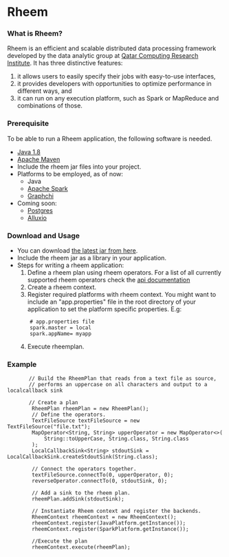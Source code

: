 Rheem
=====

### What is Rheem?

Rheem is an efficient and scalable distributed data processing framework developed by the data analytic group at [Qatar Computing Research Institute](http://da.qcri.org). It has three distinctive features:

1. it allows users to easily specify their jobs with easy-to-use interfaces,
2. it provides developers with opportunities to optimize performance in different ways, and
3. it can run on any execution platform, such as Spark or MapReduce and combinations of those.

### Prerequisite

To be able to run a Rheem application, the following software is needed.
- [Java 1.8](http://www.java.com/en/download/faq/develop.xml)
- [Apache Maven](http://maven.apache.org)
- Include the rheem jar files into your project.
- Platforms to be employed, as of now:
    - Java
    - [Apache Spark](https://spark.apache.org/)
    - [Graphchi](https://github.com/GraphChi/graphchi-java)
- Coming soon:
    - [Postgres](www.postgresql.org)
    - [Alluxio](http://www.alluxio.org/)

### Download and Usage
- You can download [the latest jar from here](http://da.qcri.org/rheem/download.html).
- Include the rheem jar as a library in your application.
- Steps for writing a rheem application:
    1. Define a rheem plan using rheem operators. For a list of all currently supported rheem operators check the [api documentation](operators-api-url)
    2. Create a rheem context.
    3. Register required platforms with rheem context. You might want to include an "app.properties" file in the root directory of your application to set the platform specific properties. E.g:
    ```
        # app.properties file
        spark.master = local
        spark.appName= myapp
    ```
    4. Execute rheemplan.

### Example

```
       // Build the RheemPlan that reads from a text file as source, 
       // performs an uppercase on all characters and output to a localcallback sink
       
       // Create a plan
        RheemPlan rheemPlan = new RheemPlan();
        // Define the operators.
        TextFileSource textFileSource = new TextFileSource("file.txt");
        MapOperator<String, String> upperOperator = new MapOperator<>(
            String::toUpperCase, String.class, String.class
        );
        LocalCallbackSink<String> stdoutSink =  LocalCallbackSink.createStdoutSink(String.class);
        
        // Connect the operators together.
        textFileSource.connectTo(0, upperOperator, 0);
        reverseOperator.connectTo(0, stdoutSink, 0);
        
        // Add a sink to the rheem plan.
        rheemPlan.addSink(stdoutSink);
        
        // Instantiate Rheem context and register the backends.
        RheemContext rheemContext = new RheemContext();
        rheemContext.register(JavaPlatform.getInstance());
        rheemContext.register(SparkPlatform.getInstance());
        
        //Execute the plan
        rheemContext.execute(rheemPlan);
```
    

